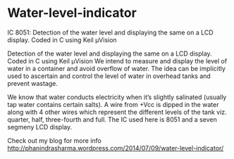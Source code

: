 Water-level-indicator
=====================

IC 8051: Detection of the water level and displaying the same on a LCD display. Coded in C using Keil µVision

Detection of the water level and displaying the same on a LCD display. Coded in C using Keil µVision We intend to measure and display the level of water in a container and avoid overflow of water. The idea can be implicitly used to ascertain and control the level of water in overhead tanks and prevent wastage.

We know that water conducts electricity when it’s slightly salinated (usually tap water contains certain salts). A wire from +Vcc is dipped in the water along with 4 other wires which represent the different levels of the tank viz. quarter, half, three-fourth and full. The IC used here is 8051 and a seven segmeny LCD display.

Check out my blog for more info
http://phanindrasharma.wordpress.com/2014/07/09/water-level-indicator/
